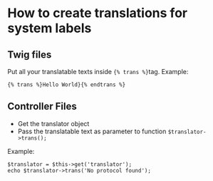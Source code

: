 How to create translations for system labels
=================================================================

Twig files
----------

Put all your translatable texts inside `{% trans %}`tag. Example:
```
{% trans %}Hello World}{% endtrans %}
```

Controller Files
----------------

- Get the translator object
- Pass the translatable text as parameter to function `$translator->trans();`

Example:
```
$translator = $this->get('translator');
echo $translator->trans('No protocol found');
```


